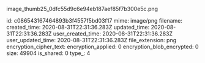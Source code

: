 image_thumb25_0dfc55d9c6e94eb187aef85f7b300e5c.png

id: c086543167464893b3f4557f5bd03f17
mime: image/png
filename: 
created_time: 2020-08-31T22:31:36.283Z
updated_time: 2020-08-31T22:31:36.283Z
user_created_time: 2020-08-31T22:31:36.283Z
user_updated_time: 2020-08-31T22:31:36.283Z
file_extension: png
encryption_cipher_text: 
encryption_applied: 0
encryption_blob_encrypted: 0
size: 49904
is_shared: 0
type_: 4